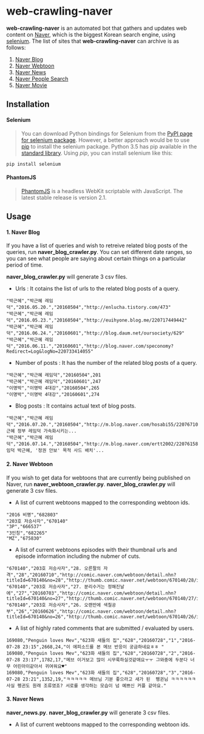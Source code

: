 # web-crawling-naver

  **web-crawling-naver** is an automated bot that gathers and updates web content on [Naver](http://www.naver.com/), which is the biggest Korean search engine, using [selenium](http://selenium-python.readthedocs.io/). The list of sites that **web-crawling-naver** can archive is as follows:

1. [Naver Blog](http://section.blog.naver.com/)
2. [Naver Webtoon](http://comic.naver.com/index.nhn)
3. [Naver News](http://news.naver.com/)
4. [Naver People Search](http://people.search.naver.com/)
5. [Naver Movie](http://movie.naver.com/)

## Installation

#### Selenium
>You can download Python bindings for Selenium from the [PyPI page for selenium package](https://pypi.python.org/pypi/selenium). However, a better approach would be to use [pip](https://pip.pypa.io/en/latest/installing/) to install the selenium package. Python 3.5 has pip available in the [standard library](https://docs.python.org/3.5/installing/index.html). Using *pip*, you can install selenium like this:
```
pip install selenium
```

#### PhantomJS
>[PhantomJS](http://phantomjs.org/download.html) is a headless WebKit scriptable with JavaScript. The latest stable release is version 2.1.

## Usage
#### 1. Naver Blog
  If you have a list of queries and wish to retreive related blog posts of the queries, run **naver_blog_crawler.py**. You can set different date ranges, so you can see what people are saying about certain things on a particular period of time.

**naver_blog_crawler.py** will generate 3 csv files.  
  * Urls : It cotains the list of urls to the related blog posts of a query.
```
"박근혜","박근혜 레임덕","2016.05.20.","20160504","http://enlucha.tistory.com/473"
"박근혜","박근혜 레임덕","2016.05.23.","20160504","http://euihyone.blog.me/220717449442"
"박근혜","박근혜 레임덕","2016.06.24.","20160601","http://blog.daum.net/oursociety/629"
"박근혜","박근혜 레임덕","2016.06.11.","20160601","http://blog.naver.com/speconomy?Redirect=Log&logNo=220733414055"
```
  * Number of posts : It has the number of the related blog posts of a query.
```
"박근혜","박근혜 레임덕","20160504",201
"박근혜","박근혜 레임덕","20160601",247
"이명박","이명박 4대강","20160504",265
"이명박","이명박 4대강","20160601",274
```
  * Blog posts : It contains actual text of blog posts.
```
"박근혜","박근혜 레임덕","2016.07.20.","20160504","http://m.blog.naver.com/hosabi55/220767101946","박근혜 정부 레임덕 가속화시키는...
"박근혜","박근혜 레임덕","2016.07.14.","20160504","http://m.blog.naver.com/ertt2002/220761580768","'레임덕 박근혜, '정권 안보' 목적 사드 배치'...
```
#### 2. Naver Webtoon
  If you wish to get data for webtoons that are currently being published on Naver, run **naver_webtoon_crawler.py**. 
  **naver_blog_crawler.py** will generate 3 csv files.
   * A list of current webtoons mapped to the corresponding webtoon ids.
```
"2016 비명","682803"
"203호 저승사자","670140"
"3P","666537"
"3인칭","682265"
"MZ","675830"
```
   * A list of current webtoons episodes with their thumbnail urls and episode information including the nubmer of cuts.
```
"670140","203호 저승사자","28. 오른팔의 자격","28","20160710","http://comic.naver.com/webtoon/detail.nhn?titleId=670140&no=28","http://thumb.comic.naver.net/webtoon/670140/28/inst_thumbnail_20160708144832.jpg"
"670140","203호 저승사자","27. 분리수거는 정해진날에","27","20160703","http://comic.naver.com/webtoon/detail.nhn?titleId=670140&no=27","http://thumb.comic.naver.net/webtoon/670140/27/inst_thumbnail_20160701120826.jpg"
"670140","203호 저승사자","26. 오랜만에 색칠공부","26","20160626","http://comic.naver.com/webtoon/detail.nhn?titleId=670140&no=26","http://thumb.comic.naver.net/webtoon/670140/26/inst_thumbnail_20160624121236.jpg"
```
   * A list of highly rated comments that are submitted / evaluated by users.
```
169080,"Penguin loves Mev","623화 새들의 집","628","20160728","1","2016-07-28 23:15",2668,24,"이 에피소드를 본 메브 반응이 궁금하네요ㅎㅎ "
169080,"Penguin loves Mev","623화 새들의 집","628","20160728","2","2016-07-28 23:17",1782,17,"메브 이거보고 많이 시무룩하실것같애요ㅜㅜ 그와중에 두분다 너무 어린아이같아서 귀여워요♥"
169080,"Penguin loves Mev","623화 새들의 집","628","20160728","3","2016-07-28 23:21",1352,19,"ㅋㅋㅋㅋㅋ 메브님 기분 좋으라고 새가 된  펭귄님 ㅋㅋㅋㅋㅋㅋ 사실 펭귄도 원래 조류였죠? 서로를 생각하는 모습이 넘 예쁘신 커플 같아요."
```
#### 3. Naver News
  **naver_news.py**. 
  **naver_blog_crawler.py** will generate 3 csv files.
   * A list of current webtoons mapped to the corresponding webtoon ids.
